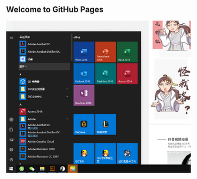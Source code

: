 ## Welcome to GitHub Pages

![image](https://github.com/XCxiaokui/zuopin.github.io/blob/master/images/QQ截图20190812102234.png)
